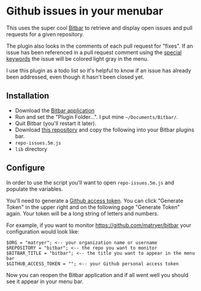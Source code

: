 # Github issues in your menubar

This uses the super cool [Bitbar](https://github.com/matryer/bitbar) to retrieve and display open issues and pull requests for a given repository.

The plugin also looks in the comments of each pull request for "fixes". If an issue has been referenced in a pull request comment using the [special keywords](https://help.github.com/articles/closing-issues-via-commit-messages/) the issue will be colored light gray in the menu.

I use this plugin as a todo list so it's helpful to know if an issue has already been addressed, even though it hasn't been closed yet.

## Installation

- Download the [Bitbar application](https://github.com/matryer/bitbar/releases/latest)
- Run and set the "Plugin Folder...". I put mine `~/Documents/Bitbar/`.
- Quit Bitbar (you'll restart it later).
- Download [this repository](https://github.com/tomgenoni/bitbar-ghissues/archive/master.zip) and copy the following into your Bitbar plugins bar.
 - `repo-issues.5m.js`
 - `lib` directory
 
## Configure

In order to use the script you'll want to open `repo-issues.5m.js` and populate the variables.

You'll need to generate a [Github access token](https://github.com/settings/tokens). You can click "Generate Token" in the upper right and on the following page "Generate Token" again. Your token will be a long string of letters and numbers.

For example, if you want to monitor https://github.com/matryer/bitbar your configuration would look like:

```
$ORG = "matryer"; <-- your organization name or username
$REPOSITORY = "bitbar"; <-- the repo you want to monitor
$BITBAR_TITLE = "bitbar"; <-- the title you want to appear in the menu bar
$GITHUB_ACCESS_TOKEN = ""; <-- your Github personal access token
```

Now you can reopen the Bitbar application and if all went well you should see it appear in your menu bar.
